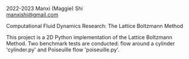 2022-2023
Manxi (Maggie) Shi  
manxishi@gmail.com  

  Computational Fluid Dynamics Research: The Lattice Boltzmann Method
  
  This project is a 2D Python implementation of the Lattice Boltzmann Method. Two benchmark tests are conducted: flow around a cylinder 'cylinder.py' and Poiseuille flow 'poiseuille.py'.
